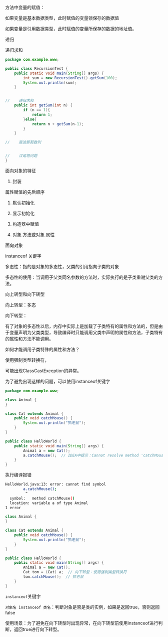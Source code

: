 方法中变量的赋值：

如果变量是基本数据类型，此时赋值的变量锁保存的数据值

如果变量是引用数据类型，此时赋值的变量所保存的数据的地址值。

递归

递归求和

```java
package com.example.www;

public class RecursionTest {
    public static void main(String[] args) {
        int sum = new RecursionTest().getSum(100);
        System.out.println(sum);
    }


//    递归求和
    public int getSum(int n) {
        if (n == 1){
            return 1;
        }else{
            return n + getSum(n-1);
        }
    }

//    斐波那契数列


//    汉诺塔问题
}

```

面向对象的特征

1. 封装





属性赋值的先后顺序

1. 默认初始化

2. 显示初始化

3. 构造器中赋值
4. 对象.方法或对象.属性





面向对象

instanceof 关键字

多态性：指的是对象的多态性，父类的引用指向子类的对象



多态性的使用：当调用子父类同名参数的方法时，实际执行的是子类重谢父类的方法。

向上转型和向下转型

向上转型：多态

向下转型：

有了对象的多态性以后，内存中实际上是加载了子类特有的属性和方法的，但是由于变量声明为父类类型，导致编译时只能调用父类中声明的属性和方法，子类特有的属性和方法不能调用。

如何才能调用子类特殊的属性和方法？

使用强制类型转换符，

可能出现ClassCastException的异常。

为了避免出现这样的问题，可以使用instanceof关键字

```java
package com.example.www;

class Animal {
}

class Cat extends Animal {
    public void catchMouse() {
        System.out.println("抓老鼠");
    }
}

public class HelloWorld {
    public static void main(String[] args) {
        Animal a = new Cat();
        a.catchMouse();  // IDEA中提示：Cannot resolve method 'catchMouse' in 'Animal'
    }
}

```

执行编译报错

```bash
HelloWorld.java:13: error: cannot find symbol
        a.catchMouse();
         ^
  symbol:   method catchMouse()
  location: variable a of type Animal
1 error
```



```java
class Animal {
}

class Cat extends Animal {
    public void catchMouse() {
        System.out.println("抓老鼠");
    }
}

public class HelloWorld {
    public static void main(String[] args) {
        Animal a = new Cat();
        Cat tom = (Cat) a;  // 向下转型：使用强制类型转换符
        tom.catchMouse();  // 抓老鼠
    }
}

```

`instanceof`关键字

​	`对象名 instanceof 类名`：判断对象是否是类的实例，如果是返回true，否则返回false

使用场景：为了避免在向下转型时出现异常，在向下转型前使用instanceof进行判断，返回true进行向下转型。

